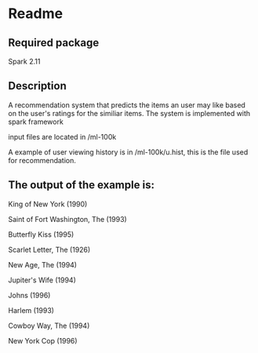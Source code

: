 # Readme

## Required package

 Spark 2.11

## Description
A recommendation system that predicts the items an user may like based on the user's ratings for the similiar items. The system is implemented with spark framework

input files are located in /ml-100k

A example of user viewing history is in /ml-100k/u.hist, this is the file used for recommendation.

## The output of the example is:

 King of New York (1990)

 Saint of Fort Washington, The (1993)

 Butterfly Kiss (1995)

 Scarlet Letter, The (1926)

 New Age, The (1994)

 Jupiter's Wife (1994)

 Johns (1996)

 Harlem (1993)

 Cowboy Way, The (1994)

 New York Cop (1996)

 